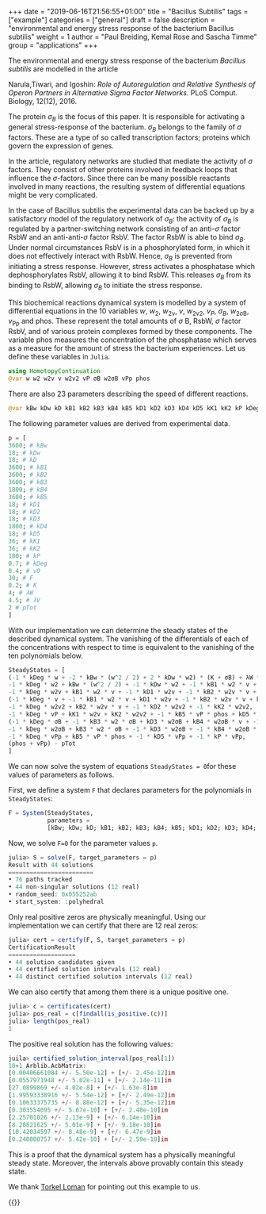 +++
date = "2019-06-16T21:56:55+01:00"
title = "Bacillus Subtilis"
tags = ["example"]
categories = ["general"]
draft = false
description = "environmental and energy stress response of the bacterium Bacillus subtilis"
weight = 1
author = "Paul Breiding, Kemal Rose and Sascha Timme"
group = "applications"
+++


The environmental and energy stress response of the bacterium *Bacillus subtilis* are modelled in the article

Narula,Tiwari, and Igoshin: *Role of Autoregulation and Relative Synthesis of Operon Partners in Alternative Sigma Factor Networks.* PLoS Comput. Biology, 12(12), 2016.


The protein $\sigma_B$ is the focus of this paper.
It is responsible for activating a general stress-response of the bacterium.
$\sigma_B$ belongs to the family of $\sigma$ factors.
These are a type of so called transcription factors;
proteins which govern the expression of genes.


In the article, regulatory networks are studied that mediate the activity of $\sigma$ factors.
They consist of other proteins involved in feedback loops that influence the $\sigma$-factors.
Since there can be many possible reactants involved in many reactions, the resulting system of differential equations might be very complicated.

In the case of Bacillus subtilis the experimental data can be backed up by a satisfactory model of the regulatory network of $\sigma_B$: the activity of $\sigma_B$ is regulated by a partner-switching network consisting of an anti-$\sigma$ factor $\mathrm{RsbW}$ and an anti-anti-$\sigma$ factor $\mathrm{RsbV}$.
The factor $\mathrm{RsbW}$ is able to bind $\sigma_B$.
Under normal circumstances $\mathrm{RsbV}$ is in a phosphorylated form, in which it does not effectively interact with $\mathrm{RsbW}$.
Hence, $\sigma_B$ is prevented from initiating a stress response.
However, stress activates a phosphatase which dephosphorylates $\mathrm{RsbV}$, allowing it to bind $\mathrm{RsbW}$.
This releases $\sigma_B$ from its binding to $\mathrm{RsbW}$, allowing $\sigma_B$ to initiate the stress response.

This biochemical reactions dynamical system is modelled by a system of differential equations in the 10 variables $w$, $w_\mathrm{2}$, $w_\mathrm{2v}$, $v$, $w_\mathrm{2v2}$, $v_P$, $\sigma_B$, $w_\mathrm{2\sigma B}$, $v_\mathrm{Pp}$ and $\mathrm{phos}$.
These represent the total amounts of $\sigma$ B, $\mathrm{RsbW}$, $\sigma$ factor $\mathrm{RsbV}$, and of various protein complexes formed by these components.
The variable $\mathrm{phos}$ measures the concentration of the phosphatase which serves as a measure for the amount of stress the bacterium experiences. Let us define these variables in `Julia`.

```julia
using HomotopyContinuation
@var w w2 w2v v w2v2 vP σB w2σB vPp phos
```

There are also 23 parameters describing the speed of different reactions.

```julia
@var kBw kDw kD kB1 kB2 kB3 kB4 kB5 kD1 kD2 kD3 kD4 kD5 kK1 kK2 kP kDeg v0 F K λW λV pTot
```

The following parameter values are derived from experimental data.

```julia
p = [
3600; # kBw
18; # kDw
18; # kD
3600; # kB1
3600; # kB2
3600; # kB3
1800; # kB4
3600; # kB5
18; # kD1
18; # kD2
18; # kD3
1800; # kD4
18; # kD5
36; # kK1
36; # kK2
180; # kP
0.7; # kDeg
0.4; # v0
30; # F
0.2; # K
4; # λW
4.5; # λV
2 # pTot
]
```

With our implementation we can determine the steady states of the described dynamical system.
The vanishing of the differentials of each of the concentrations with respect to time is equivalent to the vanishing of the ten polynomials below.

```julia
SteadyStates = [
(-1 * kDeg * w + -2 * kBw * (w^2 / 2) + 2 * kDw * w2) * (K + σB) + λW * v0 * (1 + F * σB),
-1 * kDeg * w2 + kBw * (w^2 / 2) + -1 * kDw * w2 + -1 * kB1 * w2 * v + kD1 * w2v + kK1 * w2v + -1 * kB3 * w2 * σB + kD3 * w2σB,
-1 * kDeg * w2v + kB1 * w2 * v + -1 * kD1 * w2v + -1 * kB2 * w2v * v + kD2 * w2v2 + -1 * kK1 * w2v + kK2 * w2v2 + kB4 * w2σB * v + -1 * kD4 * w2v * σB,
(-1 * kDeg * v + -1 * kB1 * w2 * v + kD1 * w2v + -1 * kB2 * w2v * v + kD2 * w2v2 + -1 * kB4 * w2σB * v + kD4 * w2v * σB + kP * vPp) * (K + σB) + λV * v0 * (1 + F * σB),
-1 * kDeg * w2v2 + kB2 * w2v * v + -1 * kD2 * w2v2 + -1 * kK2 * w2v2,
-1 * kDeg * vP + kK1 * w2v + kK2 * w2v2 + -1 * kB5 * vP * phos + kD5 * vPp,
(-1 * kDeg * σB + -1 * kB3 * w2 * σB + kD3 * w2σB + kB4 * w2σB * v + -1 * kD4 * w2v * σB) * (K + σB) + v0 * (1 + F * σB),
-1 * kDeg * w2σB + kB3 * w2 * σB + -1 * kD3 * w2σB + -1 * kB4 * w2σB * v + kD4 * w2v * σB,
-1 * kDeg * vPp + kB5 * vP * phos + -1 * kD5 * vPp + -1 * kP * vPp,
(phos + vPp) - pTot
]
```

We can now solve the system of equations `SteadyStates = 0`for these values of parameters as follows.

First, we define a system `F` that declares parameters for the polynomials in `SteadyStates`:

```julia
F = System(SteadyStates,
           parameters =
           [kBw; kDw; kD; kB1; kB2; kB3; kB4; kB5; kD1; kD2; kD3; kD4; kD5; kK1; kK2; kP; kDeg; v0; F; K; λW; λV; pTot])
```

Now, we solve `F=0` for the parameter values `p`.

```julia
julia> S = solve(F, target_parameters = p)
Result with 44 solutions
========================
• 76 paths tracked
• 44 non-singular solutions (12 real)
• random_seed: 0x055252ab
• start_system: :polyhedral
```

Only real positive zeros are physically meaningful. Using our implementation we can certify that there are 12 real zeros:

```julia
julia> cert = certify(F, S, target_parameters = p)
CertificationResult
===================
• 44 solution candidates given
• 44 certified solution intervals (12 real)
• 44 distinct certified solution intervals (12 real)
```

We can also certify that among them there is a unique positive one.

```julia
julia> c = certificates(cert)
julia> pos_real = c[findall(is_positive.(c))]
julia> length(pos_real)
1
```

The positive real solution has the following values:

```julia
juila> certified_solution_interval(pos_real[1])
10×1 Arblib.AcbMatrix:
[0.00406661084 +/- 5.50e-12] + [+/- 2.45e-12]im
[0.0557971948 +/- 5.02e-11] + [+/- 2.14e-11]im
[27.0899869 +/- 4.02e-8] + [+/- 1.63e-8]im
[1.99593338916 +/- 5.54e-12] + [+/- 2.49e-12]im
[0.10633375735 +/- 8.88e-12] + [+/- 5.35e-12]im
[0.303554095 +/- 5.67e-10] + [+/- 2.48e-10]im
[2.25701026 +/- 2.13e-9] + [+/- 6.14e-10]im
[8.28821625 +/- 5.01e-9] + [+/- 9.18e-10]im
[10.42034597 +/- 8.48e-9] + [+/- 6.47e-9]im
[0.240800757 +/- 5.42e-10] + [+/- 2.59e-10]im
```

This is a proof that the dynamical system has a physically meaningful steady state. Moreover, the intervals above provably contain this steady state.

We thank [Torkel Loman](https://www.slcu.cam.ac.uk/people/torkel-loman) for pointing out this example to us.


{{<bibtex >}}
